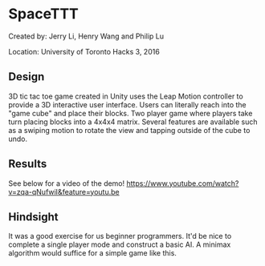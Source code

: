 # SpaceTTT

Created by: Jerry Li, Henry Wang and Philip Lu

Location: University of Toronto Hacks 3, 2016

Design
-----------------------------------------------------------------------------------------------------------------------------------------
3D tic tac toe game created in Unity uses the Leap Motion controller to provide a 3D interactive user interface.
Users can literally reach into the "game cube" and place their blocks.
Two player game where players take turn placing blocks into a 4x4x4 matrix.
Several features are available such as a swiping motion to rotate the view and tapping outside of the cube to undo.

Results
-----------------------------------------------------------------------------------------------------------------------------------------
See below for a video of the demo!
https://www.youtube.com/watch?v=zqa-qNufwiI&feature=youtu.be


Hindsight
-----------------------------------------------------------------------------------------------------------------------------------------
It was a good exercise for us beginner programmers.
It'd be nice to complete a single player mode and construct a basic AI.
A minimax algorithm would suffice for a simple game like this. 
